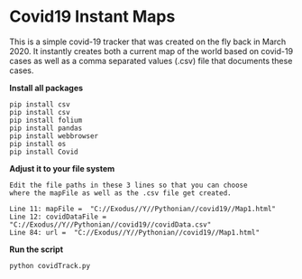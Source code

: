 # Covid19 Instant Maps

This is a simple covid-19 tracker that was created on the fly back in March 2020.
It instantly creates both a current map of the world based on covid-19 cases 
as well as a comma separated values (.csv) file that documents
these cases.

**Install all packages**

```
pip install csv
pip install csv
pip install folium
pip install pandas
pip install webbrowser
pip install os
pip install Covid
```

**Adjust it to your file system**

```
Edit the file paths in these 3 lines so that you can choose 
where the mapFile as well as the .csv file get created.

Line 11: mapFile =  "C://Exodus//Y//Pythonian//covid19//Map1.html"
Line 12: covidDataFile = "C://Exodus//Y//Pythonian//covid19//covidData.csv"
Line 84: url =  "C://Exodus//Y//Pythonian//covid19//Map1.html"
```

**Run the script**

```
python covidTrack.py
```
